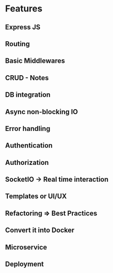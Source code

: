 # Features


## Express JS

## Routing

## Basic Middlewares

## CRUD - Notes

## DB integration

## Async non-blocking IO

## Error handling

## Authentication

## Authorization

## SocketIO -> Real time interaction

## Templates or UI/UX

## Refactoring => Best Practices

## Convert it into Docker

## Microservice

## Deployment
